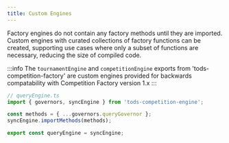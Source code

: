 ```yaml
---
title: Custom Engines
---
```


Factory engines do not contain any factory methods until they are imported. Custom engines with curated collections of factory functions can be created,
supporting use cases where only a subset of functions are necessary, reducing the size of compiled code.

:::info
The `tournamentEngine` and `competitionEngine` exports from 'tods-competition-factory' are custom engines provided for backwards compatability with Competition Factory version 1.x
:::

```js
// queryEngine.ts
import { governors, syncEngine } from 'tods-competition-engine';

const methods = { ...governors.queryGovernor };
syncEngine.importMethods(methods);

export const queryEngine = syncEngine;
```
